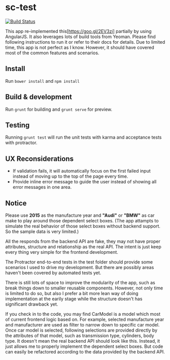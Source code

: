 # sc-test

[![Build Status](https://travis-ci.org/killercentury/sc-test.svg?branch=master)](https://travis-ci.org/killercentury/sc-test)

This app re-implemented this[https://goo.gl/2EV3zi] partially by using AngularJS. It also leverages lots of build tools from Yeoman. Please find following instructions to run it or refer to their docs for details. Due to limited time, this app is not perfect as I know. However, it should have covered most of the common features and scenarios.

## Install

Run `bower install` and `npm install`

## Build & development

Run `grunt` for building and `grunt serve` for preview.

## Testing

Running `grunt test` will run the unit tests with karma and acceptance tests with protractor.

## UX Reconsiderations

* If validation fails, it will automatically focus on the first failed input instead of moving up to the top of the page every time.
* Provide inline error message to guide the user instead of showing all error messages in one area.

## Notice

Please use **2015** as the manufacture year and **"Audi"** or **"BMW"** as car make to play around those dependent select boxes. (The app attampts to simulate the real behavior of those select boxes without backend support. So the sample data is very limited.)

All the responds from the backend API are fake, they may not have proper attributes, structure and relationship as the real API. The intent is just keep every thing very simple for the frontend development.

The Protractor end-to-end tests in the test folder should provide some scenarios I used to drive my development. But there are possibly areas haven't been covered by automated tests yet.

There is still lots of space to improve the modularity of the app, such as break things down to smaller reusable components. However, not only time is limited to do so, but also I prefer a bit more lean way of doing implementation at the earily stage while the structure doesn't has significant drawback yet.

If you check in to the code, you may find CarModel is a model which most of current frontend logic based on. For example, selected manufacture year and manufacturer are used as filter to narrow down to specific car model. Once car model is selected, following selections are provided directly by the attributes of that model, such as transmission type, cylinders, body type. It doesn't mean the real backend API should look like this. Instead, it just allows me to properly implement the dependent select boxes. But code can easily be refactored according to the data provided by the backend API.
